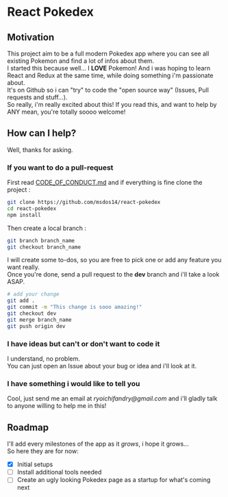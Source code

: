 # React Pokedex
## Motivation
This project aim to be a full modern Pokedex app where you can see all existing Pokemon and find a lot of infos about them.  
I started this because well... I **LOVE** Pokemon! And i was hoping to learn React and Redux at the same time, while doing something i'm passionate about.  
It's on Github so i can "try" to code the "open source way" (Issues, Pull requests and stuff...).  
So really, i'm really excited about this! If you read this, and want to help by ANY mean, you're totally soooo welcome!  

## How can I help?
Well, thanks for asking.
### If you want to do a pull-request
First read [CODE_OF_CONDUCT.md](https://github.com/msdos14/react-pokedex/blob/master/CODE_OF_CONDUCT.md) and if everything is fine clone the project :

``` bash
git clone https://github.com/msdos14/react-pokedex
cd react-pokedex
npm install
```
Then create a local branch :
``` bash
git branch branch_name
git checkout branch_name
```
I will create some to-dos, so you are free to pick one or add any feature you want really.  
Once you're done, send a pull request to the **dev** branch and i'll take a look ASAP.  
``` bash
# add your change
git add .
git commit -m "This change is sooo amazing!"
git checkout dev
git merge branch_name
git push origin dev
```

### I have ideas but can't or don't want to code it
I understand, no problem.  
You can just open an Issue about your bug or idea and i'll look at it.

### I have something i would like to tell you
Cool, just send me an email at _ryoichifandry@gmail.com_ and i'll gladly talk to anyone willing to help me in this!

## Roadmap
I'll add every milestones of the app as it _grows_, i hope it grows...  
So here they are for now:  
- [x] Initial setups
- [ ] Install additional tools needed
- [ ] Create an ugly looking Pokedex page as a startup for what's coming next
